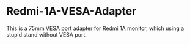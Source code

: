 # Redmi-1A-VESA-Adapter
This is a 75mm VESA port adapter for Redmi 1A monitor, which using a stupid stand without VESA port.
